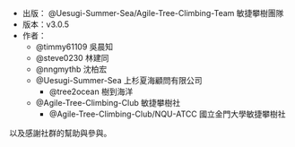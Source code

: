 - 出版： @Uesugi-Summer-Sea/Agile-Tree-Climbing-Team 敏捷攀樹團隊
- 版本：v3.0.5
- 作者：
  - @timmy61109 吳晨知
  - @steve0230 林建同
  - @nngmythb 沈柏宏
  - @Uesugi-Summer-Sea 上杉夏海顧問有限公司
    - @tree2ocean 樹到海洋
  - @Agile-Tree-Climbing-Club 敏捷攀樹社
    - @Agile-Tree-Climbing-Club/NQU-ATCC 國立金門大學敏捷攀樹社

以及感謝社群的幫助與參與。
